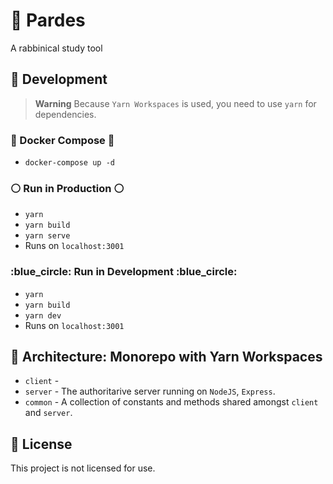 :book: Pardes
===========
A rabbinical study tool

## :wrench: Development
> **Warning**
> Because `Yarn Workspaces` is used, you need to use `yarn` for dependencies.

### :whale2: Docker Compose :whale2:
* `docker-compose up -d`

### :white_circle: Run in Production :white_circle:
* `yarn`
* `yarn build`
* `yarn serve`
* Runs on `localhost:3001`

### :blue_circle: Run in Development :blue_circle:
* `yarn`
* `yarn build`
* `yarn dev`
* Runs on `localhost:3001`

## :briefcase: Architecture: Monorepo with Yarn Workspaces
* `client` - 
* `server` - The authoritarive server running on `NodeJS`, `Express`.
* `common` - A collection of constants and methods shared amongst `client` and `server`.

## :book: License
This project is not licensed for use.
